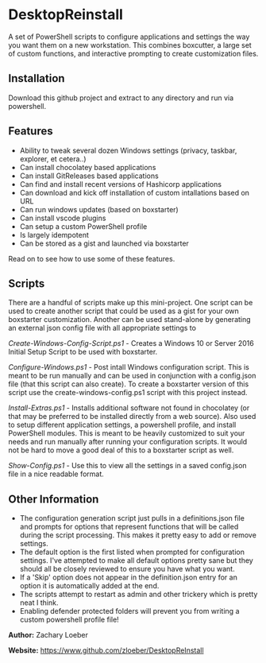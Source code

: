 # DesktopReinstall

A set of PowerShell scripts to configure applications and settings the way you want them on a new workstation. This combines boxcutter, a large set of custom functions, and interactive prompting to create customization files.

## Installation
Download this github project and extract to any directory and run via powershell.

## Features

- Ability to tweak several dozen Windows settings (privacy, taskbar, explorer, et cetera..)
- Can install chocolatey based applications
- Can install GitReleases based applications
- Can find and install recent versions of Hashicorp applications
- Can download and kick off installation of custom intallations based on URL
- Can run windows updates (based on boxstarter)
- Can install vscode plugins
- Can setup a custom PowerShell profile
- Is largely idempotent
- Can be stored as a gist and launched via boxstarter

Read on to see how to use some of these features.

## Scripts

There are a handful of scripts make up this mini-project. One script can be used to create another script that could be used as a gist for your own boxstarter customization. Another can be used stand-alone by generating an external json config file with all appropriate settings to 

*Create-Windows-Config-Script.ps1* - Creates a Windows 10 or Server 2016 Initial Setup Script to be used with boxstarter.

*Configure-Windows.ps1* - Post intall Windows configuration script. This is meant to be run manually and can be used in conjunction with a config.json file (that this script can also create). To create a boxstarter version of this script use the create-windows-config.ps1 script with this project instead.

*Install-Extras.ps1* - Installs additional software not found in chocolatey (or that may be preferred to be installed directly from a web source). Also used to setup different application settings, a powershell profile, and install PowerShell modules. This is meant to be heavily customized to suit your needs and run manually after running your configuration scripts. It would not be hard to move a good deal of this to a boxstarter script as well.

*Show-Config.ps1* - Use this to view all the settings in a saved config.json file in a nice readable format.

## Other Information

- The configuration generation script just pulls in a definitions.json file and prompts for options that represent functions that will be called during the script processing. This makes it pretty easy to add or remove settings.
- The default option is the first listed when prompted for configuration settings. I've attempted to make all default options pretty sane but they should all be closely reviewed to ensure you have what you want.
- If a 'Skip' option does not appear in the definition.json entry for an option it is automatically added at the end.
- The scripts attempt to restart as admin and other trickery which is pretty neat I think.
- Enabling defender protected folders will prevent you from writing a custom powershell profile file!

**Author:** Zachary Loeber

**Website:** https://www.github.com/zloeber/DesktopReInstall
